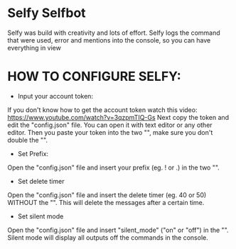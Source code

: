 # Selfy Selfbot
Selfy was build with creativity and lots of effort. Selfy logs the command that were used, error and mentions into the console, so you can have everything in view

# HOW TO CONFIGURE SELFY:

- Input your account token:

If you don't know how to get the account token watch this video:
https://www.youtube.com/watch?v=3qzpmTIQ-Gs
Next copy the token and edit the "config.json" file.
You can open it with text editor or any other editor.
Then you paste your token into the two "", make sure you don't double the "".

- Set Prefix:

Open the "config.json" file and insert your prefix (eg. ! or .) in the two "".

- Set delete timer

Open the "config.json" file and insert the delete timer (eg. 40 or 50) WITHOUT the "".
This will delete the messages after a certain time.

- Set silent mode

Open the "config.json" file and insert "silent_mode" ("on" or "off") in the "".
Silent mode will display all outputs off the commands in the console.

